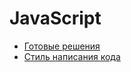 # JavaScript

- [Готовые решения](ready-solutions/index.md)
- [Стиль написания кода](code-style/index.md)
